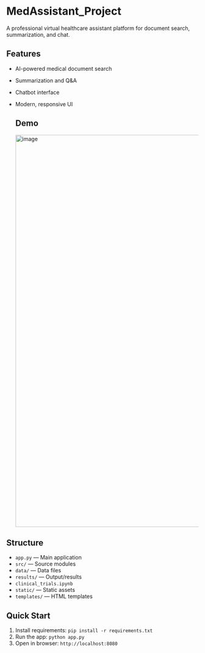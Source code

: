 # MedAssistant_Project
A professional virtual healthcare assistant platform for document search, summarization, and chat.

## Features
- AI-powered medical document search
- Summarization and Q&A
- Chatbot interface
- Modern, responsive UI

  ## Demo


    <img width="1918" height="1027" alt="image" src="https://github.com/user-attachments/assets/678d228b-31d2-41bb-ad46-8fa03bb8cabb" />


## Structure
- `app.py` — Main application
- `src/` — Source modules
- `data/` — Data files
- `results/` — Output/results
- `clinical_trials.ipynb`
- `static/` — Static assets
- `templates/` — HTML templates

## Quick Start
1. Install requirements: `pip install -r requirements.txt`
2. Run the app: `python app.py`
3. Open in browser: `http://localhost:8080`

